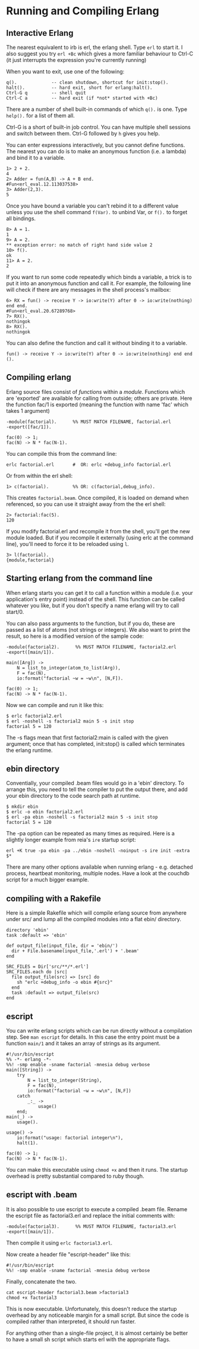 Running and Compiling Erlang
============================

Interactive Erlang
------------------

The nearest equivalent to irb is erl, the erlang shell. Type `erl` to start
it. I also suggest you try `erl +Bc` which gives a more familiar behaviour to
Ctrl-C (it just interrupts the expression you're currently running)

When you want to exit, use one of the following:

    q().             -- clean shutdown, shortcut for init:stop().
    halt().          -- hard exit, short for erlang:halt().
    Ctrl-G q         -- shell quit
    Ctrl-C a         -- hard exit (if *not* started with +Bc)

There are a number of shell built-in commands of which `q().` is one.
Type `help().` for a list of them all.

Ctrl-G is a short of built-in job control. You can have multiple shell
sessions and switch between them. Ctrl-G followed by `h` gives you help.

You can enter expressions interactively, but you cannot define functions. 
The nearest you can do is to make an anonymous function (i.e. a lambda) and
bind it to a variable.

    1> 2 + 2.
    4
    2> Adder = fun(A,B) -> A + B end.
    #Fun<erl_eval.12.113037538>
    3> Adder(2,3).
    5

Once you have bound a variable you can't rebind it to a different value
unless you use the shell command  `f(Var).` to unbind Var, or `f().` to
forget all bindings.

    8> A = 1.
    1
    9> A = 2.
    ** exception error: no match of right hand side value 2
    10> f().
    ok
    11> A = 2.
    2

If you want to run some code repeatedly which binds a variable, a trick is
to put it into an anonymous function and call it. For example, the following
line will check if there are any messages in the shell process's mailbox:

    6> RX = fun() -> receive Y -> io:write(Y) after 0 -> io:write(nothing) end end.
    #Fun<erl_eval.20.67289768>
    7> RX().
    nothingok
    8> RX().
    nothingok

You can also define the function and call it without binding it to a variable.

    fun() -> receive Y -> io:write(Y) after 0 -> io:write(nothing) end end ().

Compiling erlang
----------------

Erlang source files consist of *functions* within a *module*. Functions
which are 'exported' are available for calling from outside; others are
private.  Here the function fac/1 is exported (meaning the function with
name 'fac' which takes 1 argument)

    -module(factorial).      %% MUST MATCH FILENAME, factorial.erl
    -export([fac/1]).

    fac(0) -> 1;
    fac(N) -> N * fac(N-1).

You can compile this from the command line:

    erlc factorial.erl       #  OR: erlc +debug_info factorial.erl

Or from within the erl shell:

    1> c(factorial).         %% OR: c(factorial,debug_info).

This creates `factorial.beam`. Once compiled, it is loaded on demand when
referenced, so you can use it straight away from the the erl shell:

    2> factorial:fac(5).
    120

If you modify factorial.erl and recompile it from the shell, you'll get
the new module loaded. But if you recompile it externally (using erlc at
the command line), you'll need to force it to be reloaded using `l`.

    3> l(factorial).
    {module,factorial}

Starting erlang from the command line
-------------------------------------

When erlang starts you can get it to call a function within a module
(i.e. your application's entry point) instead of the shell. This function
can be called whatever you like, but if you don't specify a name erlang
will try to call start/0.

You can also pass arguments to the function, but if you do, these are passed
as a list of atoms (not strings or integers).  We also want to print the
result, so here is a modified version of the sample code:

    -module(factorial2).      %% MUST MATCH FILENAME, factorial2.erl
    -export([main/1]).

    main([Arg]) ->
        N = list_to_integer(atom_to_list(Arg)),
        F = fac(N),
        io:format("factorial ~w = ~w\n", [N,F]).

    fac(0) -> 1;
    fac(N) -> N * fac(N-1).

Now we can compile and run it like this:

    $ erlc factorial2.erl
    $ erl -noshell -s factorial2 main 5 -s init stop
    factorial 5 = 120

The -s flags mean that first factorial2:main is called with the given
argument; once that has completed, init:stop() is called which terminates
the erlang runtime.

ebin directory
--------------

Conventially, your compiled .beam files would go in a 'ebin' directory.
To arrange this, you need to tell the compiler to put the output there,
and add your ebin directory to the code search path at runtime.

    $ mkdir ebin
    $ erlc -o ebin factorial2.erl
    $ erl -pa ebin -noshell -s factorial2 main 5 -s init stop
    factorial 5 = 120

The -pa option can be repeated as many times as required. Here is a slightly
longer example from reia's `ire` startup script:

    erl +K true -pa ebin -pa ../ebin -noshell -noinput -s ire init -extra $*

There are many other options available when running erlang - e.g. detached
process, heartbeat monitoring, multiple nodes.  Have a look at the couchdb
script for a much bigger example.

compiling with a Rakefile
-------------------------

Here is a simple Rakefile which will compile erlang source from anywhere
under src/ and lump all the compiled modules into a flat ebin/ directory.

    directory 'ebin'
    task :default => 'ebin'

    def output_file(input_file, dir = 'ebin/')
      dir + File.basename(input_file,'.erl') + '.beam'
    end

    SRC_FILES = Dir['src/**/*.erl']
    SRC_FILES.each do |src|
      file output_file(src) => [src] do
        sh "erlc +debug_info -o ebin #{src}"
      end
      task :default => output_file(src)
    end

escript
-------

You can write erlang scripts which can be run directly without a compilation
step.  See `man escript` for details.  In this case the entry point must be
a function `main/1` and it takes an array of strings as its argument.

    #!/usr/bin/escript
    %% -*- erlang -*-
    %%! -smp enable -sname factorial -mnesia debug verbose
    main([String]) ->
        try
            N = list_to_integer(String),
            F = fac(N),
            io:format("factorial ~w = ~w\n", [N,F])
        catch
            _:_ ->
                usage()
        end;
    main(_) ->
        usage().

    usage() ->
        io:format("usage: factorial integer\n"),
        halt(1).

    fac(0) -> 1;
    fac(N) -> N * fac(N-1).

You can make this executable using `chmod +x` and then it runs. The startup
overhead is pretty substantial compared to ruby though.

escript with .beam
------------------

It is also possible to use escript to execute a compiled .beam file. Rename
the escript file as factorial3.erl and replace the initial comments with:

    -module(factorial3).      %% MUST MATCH FILENAME, factorial3.erl
    -export([main/1]).

Then compile it using `erlc factorial3.erl`.

Now create a header file "escript-header" like this:

    #!/usr/bin/escript
    %%! -smp enable -sname factorial -mnesia debug verbose

Finally, concatenate the two.

    cat escript-header factorial3.beam >factorial3
    chmod +x factorial3

This is now executable. Unfortunately, this doesn't reduce the startup
overhead by any noticeable margin for a small script.  But since the code is
compiled rather than interpreted, it should run faster.

For anything other than a single-file project, it is almost certainly be
better to have a small sh script which starts erl with the appropriate
flags.
